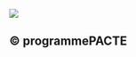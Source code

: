 ![](<images/VMC Double Flux en habitat individuel - neuf et rénovation - 14/_page_0_Picture_0.jpeg>)

## © programmePACTE
